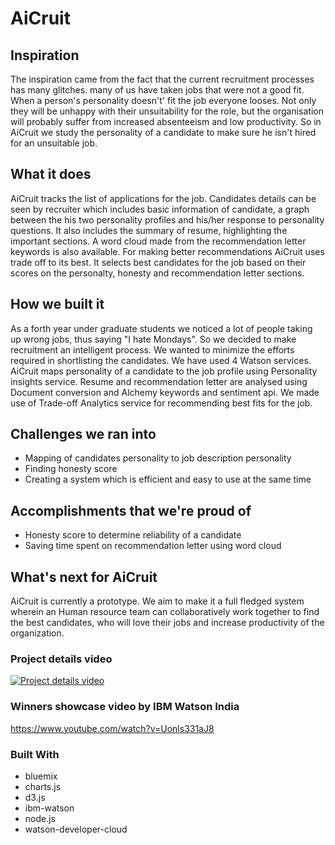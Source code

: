 # AiCruit 


## Inspiration
The inspiration came from the fact that the current recruitment processes has many glitches. many of us have taken jobs that were not a good fit. When a person's personality doesn't' fit the job everyone looses. Not only they will be unhappy with their unsuitability for the role, but the organisation will probably suffer from increased absenteeism and low productivity. So in AiCruit we study the personality of a candidate to make sure he isn't hired for an unsuitable job.

## What it does
AiCruit tracks the list of applications for the job. Candidates details can be seen by recruiter which includes basic information of candidate, a graph between the his two personality profiles and his/her response to personality questions. It also includes the summary of resume, highlighting the important sections. A word cloud made from the recommendation letter keywords is also available. For making better recommendations AiCruit uses trade off to its best. It selects best candidates for the job based on their scores on the personalty, honesty and recommendation letter sections.

## How we built it
As a forth year under graduate students we noticed a lot of people taking up wrong jobs, thus saying "I hate Mondays". So we decided to make recruitment an intelligent process. We wanted to minimize the efforts required in shortlisting the candidates. We have used 4 Watson services. AiCruit maps personality of a candidate to the job profile using Personality insights service. Resume and recommendation letter are analysed using Document conversion and Alchemy keywords and sentiment api. We made use of Trade-off Analytics service for recommending best fits for the job.

## Challenges we ran into
* Mapping of candidates personality to job description personality
* Finding honesty score
* Creating a system which is efficient and easy to use at the same time

## Accomplishments that we're proud of
* Honesty score to determine reliability of a candidate
* Saving time spent on recommendation letter using word cloud

## What's next for AiCruit
AiCruit is currently a prototype. We aim to make it a full fledged system wherein an Human resource team can collaboratively work together to find the best candidates, who will love their jobs and increase productivity of the organization.

### Project details video
[![Project details video](https://img.youtube.com/vi/FPenz5S0c-E/0.jpg)](https://www.youtube.com/watch?v=FPenz5S0c-E)

### Winners showcase video by IBM Watson India 
https://www.youtube.com/watch?v=Uonls331aJ8

### Built With 
* bluemix
* charts.js
* d3.js
* ibm-watson
* node.js
* watson-developer-cloud
